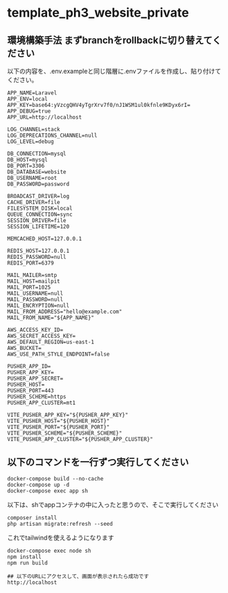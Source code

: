 # template_ph3_website_private

## 環境構築手法 まずbranchをrollbackに切り替えてください

以下の内容を、.env.exampleと同じ階層に.envファイルを作成し、貼り付けてください。
```console
APP_NAME=Laravel
APP_ENV=local
APP_KEY=base64:yVzcgQHV4yTgrXrv7f0/nJ1WSM1ul0kfnle9KDyx6rI=
APP_DEBUG=true
APP_URL=http://localhost

LOG_CHANNEL=stack
LOG_DEPRECATIONS_CHANNEL=null
LOG_LEVEL=debug

DB_CONNECTION=mysql
DB_HOST=mysql
DB_PORT=3306
DB_DATABASE=website
DB_USERNAME=root
DB_PASSWORD=password

BROADCAST_DRIVER=log
CACHE_DRIVER=file
FILESYSTEM_DISK=local
QUEUE_CONNECTION=sync
SESSION_DRIVER=file
SESSION_LIFETIME=120

MEMCACHED_HOST=127.0.0.1

REDIS_HOST=127.0.0.1
REDIS_PASSWORD=null
REDIS_PORT=6379

MAIL_MAILER=smtp
MAIL_HOST=mailpit
MAIL_PORT=1025
MAIL_USERNAME=null
MAIL_PASSWORD=null
MAIL_ENCRYPTION=null
MAIL_FROM_ADDRESS="hello@example.com"
MAIL_FROM_NAME="${APP_NAME}"

AWS_ACCESS_KEY_ID=
AWS_SECRET_ACCESS_KEY=
AWS_DEFAULT_REGION=us-east-1
AWS_BUCKET=
AWS_USE_PATH_STYLE_ENDPOINT=false

PUSHER_APP_ID=
PUSHER_APP_KEY=
PUSHER_APP_SECRET=
PUSHER_HOST=
PUSHER_PORT=443
PUSHER_SCHEME=https
PUSHER_APP_CLUSTER=mt1

VITE_PUSHER_APP_KEY="${PUSHER_APP_KEY}"
VITE_PUSHER_HOST="${PUSHER_HOST}"
VITE_PUSHER_PORT="${PUSHER_PORT}"
VITE_PUSHER_SCHEME="${PUSHER_SCHEME}"
VITE_PUSHER_APP_CLUSTER="${PUSHER_APP_CLUSTER}"
```


## 以下のコマンドを一行ずつ実行してください

```console
docker-compose build --no-cache
docker-compose up -d
docker-compose exec app sh
```

以下は、shでappコンテナの中に入ったと思うので、そこで実行してください
```console
composer install
php artisan migrate:refresh --seed
```

これでtailwindを使えるようになります
```console
docker-compose exec node sh
npm install
npm run build

## 以下のURLにアクセスして、画面が表示されたら成功です
http://localhost